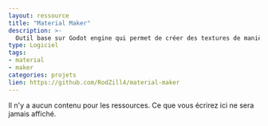 ```yaml
---
layout: ressource
title: "Material Maker"
description: >-
  Outil base sur Godot engine qui permet de créer des textures de manière procédurale.
type: Logiciel
tags:
- material
- maker
categories: projets
lien: https://github.com/RodZill4/material-maker
---
```


Il n'y a aucun contenu pour les ressources.
Ce que vous écrirez ici ne sera jamais affiché.
